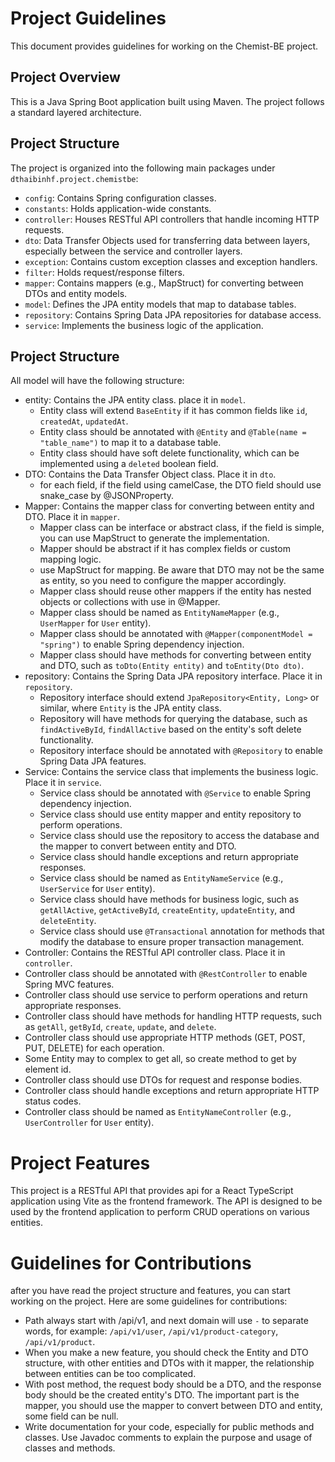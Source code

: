 # Project Guidelines

This document provides guidelines for working on the Chemist-BE project.

## Project Overview

This is a Java Spring Boot application built using Maven. The project follows a standard layered architecture.

## Project Structure

The project is organized into the following main packages under `dthaibinhf.project.chemistbe`:

*   `config`: Contains Spring configuration classes.
*   `constants`: Holds application-wide constants.
*   `controller`: Houses RESTful API controllers that handle incoming HTTP requests.
*   `dto`: Data Transfer Objects used for transferring data between layers, especially between the service and controller layers.
*   `exception`: Contains custom exception classes and exception handlers.
*   `filter`: Holds request/response filters.
*   `mapper`: Contains mappers (e.g., MapStruct) for converting between DTOs and entity models.
*   `model`: Defines the JPA entity models that map to database tables.
*   `repository`: Contains Spring Data JPA repositories for database access.
*   `service`: Implements the business logic of the application.

## Project Structure

All model will have the following structure:
* entity: Contains the JPA entity class. place it in `model`.
  * Entity class will extend `BaseEntity` if it has common fields like `id`, `createdAt`, `updatedAt`.
  * Entity class should be annotated with `@Entity` and `@Table(name = "table_name")` to map it to a database table.
  * Entity class should have soft delete functionality, which can be implemented using a `deleted` boolean field.
* DTO: Contains the Data Transfer Object class. Place it in `dto`.
  * for each field, if the field using camelCase, the DTO field should use snake_case by @JSONProperty.
* Mapper: Contains the mapper class for converting between entity and DTO. Place it in `mapper`.
    * Mapper class can be interface or abstract class, if the field is simple, you can use MapStruct to generate the implementation.
    * Mapper should be abstract if it has complex fields or custom mapping logic.
    * use MapStruct for mapping. Be aware that DTO may not be the same as entity, so you need to configure the mapper accordingly.
    * Mapper class should reuse other mappers if the entity has nested objects or collections with use in @Mapper.
    * Mapper class should be named as `EntityNameMapper` (e.g., `UserMapper` for `User` entity).
    * Mapper class should be annotated with `@Mapper(componentModel = "spring")` to enable Spring dependency injection.
    * Mapper class should have methods for converting between entity and DTO, such as `toDto(Entity entity)` and `toEntity(Dto dto)`.
* repository: Contains the Spring Data JPA repository interface. Place it in `repository`.
  * Repository interface should extend `JpaRepository<Entity, Long>` or similar, where `Entity` is the JPA entity class.
  * Repository will have methods for querying the database, such as `findActiveById`, `findAllActive` based on the entity's soft delete functionality.
  * Repository interface should be annotated with `@Repository` to enable Spring Data JPA features.
* Service: Contains the service class that implements the business logic. Place it in `service`.
  * Service class should be annotated with `@Service` to enable Spring dependency injection.
  * Service class should use entity mapper and entity repository to perform operations.
  * Service class should use the repository to access the database and the mapper to convert between entity and DTO.
  * Service class should handle exceptions and return appropriate responses.
  * Service class should be named as `EntityNameService` (e.g., `UserService` for `User` entity).
  * Service class should have methods for business logic, such as `getAllActive`, `getActiveById`, `createEntity`, `updateEntity`, and `deleteEntity`.
  * Service class should use `@Transactional` annotation for methods that modify the database to ensure proper transaction management.
*  Controller: Contains the RESTful API controller class. Place it in `controller`.
  * Controller class should be annotated with `@RestController` to enable Spring MVC features.
  * Controller class should use service to perform operations and return appropriate responses.
  * Controller class should have methods for handling HTTP requests, such as `getAll`, `getById`, `create`, `update`, and `delete`.
  * Controller class should use appropriate HTTP methods (GET, POST, PUT, DELETE) for each operation.
  * Some Entity may to complex to get all, so create method to get by element id.
  * Controller class should use DTOs for request and response bodies.
  * Controller class should handle exceptions and return appropriate HTTP status codes.
  * Controller class should be named as `EntityNameController` (e.g., `UserController` for `User` entity).

# Project Features
This project is a RESTful API that provides api for a React TypeScript application using Vite as the frontend framework. The API is designed to be used by the frontend application to perform CRUD operations on various entities.

# Guidelines for Contributions
after you have read the project structure and features, you can start working on the project. Here are some guidelines for contributions:
* Path always start with /api/v1, and next domain will use `-` to separate words, for example: `/api/v1/user`, `/api/v1/product-category`, `/api/v1/product`.
* When you make a new feature, you should check the Entity and DTO structure, with other entities and DTOs with it mapper, the relationship between entities can be too complicated.
* With post method, the request body should be a DTO, and the response body should be the created entity's DTO. The important part is the mapper, you should use the mapper to convert between DTO and entity, some field can be null.
* Write documentation for your code, especially for public methods and classes. Use Javadoc comments to explain the purpose and usage of classes and methods.